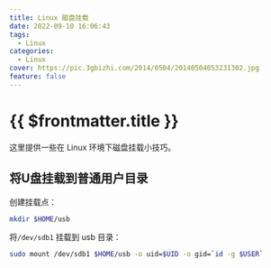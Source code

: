 ```yaml
---
title: Linux 磁盘挂载
date: 2022-09-10 16:06:43
tags:
  - Linux
categories:
  - Linux
cover: https://pic.3gbizhi.com/2014/0504/20140504053231302.jpg
feature: false
---
```

# {{ $frontmatter.title }}

这里提供一些在 Linux 环境下磁盘挂载小技巧。

## 将U盘挂载到普通用户目录

创建挂载点：

```bash
mkdir $HOME/usb
```

将`/dev/sdb1` 挂载到 usb 目录：

```bash
sudo mount /dev/sdb1 $HOME/usb -o uid=$UID -o gid=`id -g $USER`
```
